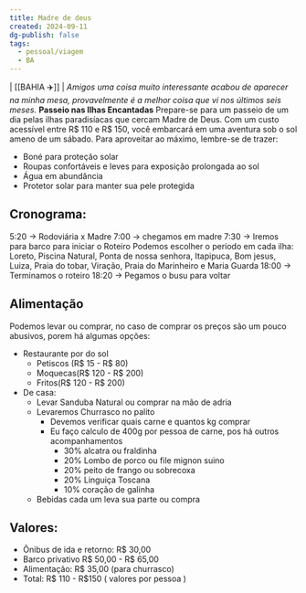 ```yaml
---
title: Madre de deus
created: 2024-09-11
dg-publish: false
tags:
  - pessoal/viagem
  - BA
---
```

| [[BAHIA ✈️]] |
_Amigos  uma coisa muito interessante acabou de aparecer na minha mesa, provavelmente é a melhor coisa que vi nos últimos seis meses._
**Passeio nas Ilhas Encantadas**
Prepare-se para um passeio de um dia pelas ilhas paradisíacas que cercam Madre de Deus. Com um custo acessível entre R$ 110 e R$ 150, você embarcará em uma aventura sob o sol ameno de um sábado. Para aproveitar ao máximo, lembre-se de trazer:
* Boné para proteção solar
* Roupas confortáveis e leves para exposição prolongada ao sol
* Água em abundância
* Protetor solar para manter sua pele protegida
## Cronograma:
5:20 -> Rodoviária x Madre
7:00 -> chegamos em madre
7:30 -> Iremos para barco para iniciar o Roteiro
Podemos escolher o período em cada ilha:
	Loreto, Piscina Natural, Ponta de nossa senhora, Itapipuca, Bom jesus, Luiza, Praia do tobar, Viração,  Praia do Marinheiro e Maria Guarda
18:00 -> Terminamos o roteiro
18:20 -> Pegamos o busu para voltar
## Alimentação
Podemos levar ou comprar, no caso de comprar os preços são um pouco abusivos, porem há algumas opções: 
- Restaurante por do sol 
	- Petiscos (R$ 15 - R$ 80)
	- Moquecas(R$ 120 - R$ 200)
	- Fritos(R$ 120 - R$ 200)
- De casa:
	- Levar Sanduba Natural ou comprar na mão de adria
	- Levaremos Churrasco no palito
		- Devemos verificar quais carne e quantos kg comprar
		- Eu faço calculo de 400g por pessoa de carne, pos há outros acompanhamentos
			- 30% alcatra ou fraldinha
			- 20% Lombo de porco ou file mignon suino
			- 20% peito de frango ou sobrecoxa
			- 20% Linguiça Toscana
			- 10% coração de galinha
	- Bebidas cada um leva sua parte ou compra
## Valores:
- Ônibus de ida e retorno: R$ 30,00
- Barco privativo R$ 50,00 - R$ 65,00
- Alimentação: R$ 35,00 (para churrasco)
- Total: R$ 110 - R$150 ( valores por pessoa ) 
